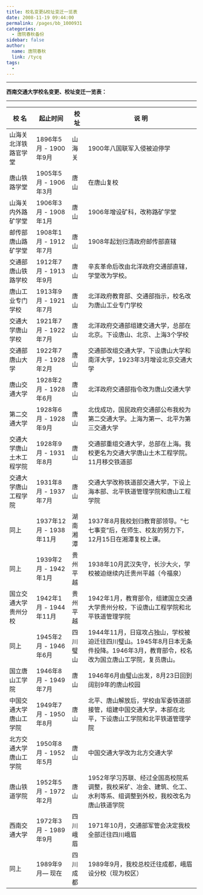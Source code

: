 ```yaml
---
title: 校名变更&校址变迁一览表
date: 2008-11-19 09:44:00
permalink: /pages/bb_1000931
categories: 
  - 唐院春秋备份
sidebar: false
author: 
  name: 唐院春秋
  link: /tycq
tags: 
  - 
---
```


* * *

**西南交通大学校名变更、校址变迁一览表：**

****

|  **校 名** |  **起止时间** |  **校址** |  **说 明**  
 --- | --- | --- | ---
山海关北洋铁路官学堂 | 1896年5月 - 1900年9月  | 山海关 | 1900年八国联军入侵被迫停学  
唐山铁路学堂 | 1905年5月 - 1906年3月  | 唐山 | 在唐山复校  
山海关内外路矿学堂 | 1906年3月 - 1908年1月  | 唐山 | 1906年增设矿科，改称路矿学堂  
邮传部唐山路矿学堂 | 1908年1月 - 1912年7月  | 唐山 | 1908年起划归清政府邮传部直辖  
交通部唐山铁路学校 | 1912年7月 - 1913年9月  | 唐山 | 辛亥革命后改由北洋政府交通部直辖，学堂改为学校。  
唐山工业专门学校 | 1913年9月 - 1921年7月  | 唐山 | 北洋政府教育部、交通部指示，校名改为唐山工业专门学校  
交通大学唐山学校 | 1921年7月 - 1922年7月  | 唐山 | 北洋政府交通部组建交通大学，总部在北京。下设唐山、北京、上海3个学校  
交通部唐山大学 | 1922年7月 - 1928年2月  | 唐山 | 交通部改组交通大学，下设唐山大学和南洋大学，1923年3月增设北京交通大学  
唐山交通大学 | 1928年2月 - 1928年6月  | 唐山 | 北洋政府交通部指令改为唐山交通大学  
第二交通大学 | 1928年6月 - 1928年9月  | 唐山 | 北伐成功，国民政府交通部公布我校为第二交通大学。上海为第一、北平为第三交通大学  
交通大学唐山土木工程学院  | 1928年9月 - 1931年8月  | 唐山 |交通部重组交通大学，总部在上海。我校更名为交通大学唐山土木工程学院。11月移交铁道部  
交通大学唐山工程学院  | 1931年8月 - 1937年7月 | 唐山 | 交通大学改称铁道部交通大学，下设上海本部、北平铁道管理学院和唐山工程学院  
同上 | 1937年12月 - 1938年11月  | 湖南湘潭 |1937年8月我校划归教育部领导。“七七事变”后，在师生、校友的努力下，12月15日在湘潭复校上课。  
同上 | 1939年2月 - 1942年1月  | 贵州平越 |  1938年10月武汉失守，长沙大火，学校被迫继续内迁贵州平越（今福泉）  
国立交通大学贵州分校  | 1942年1月 - 1944年11月  | 贵州平越 |1942年1月，教育部令，组建国立交通大学贵州分校，下设唐山工程学院和北平铁道管理学院  
同上 | 1945年2月 - 1946年6月  | 四川璧山 |1944年11月，日寇攻占独山，学校被迫迁往四川璧山。1945年8月日本无条件投降。1946年3月，教育部令，校名改为国立唐山工学院，复员唐山。  
国立唐山工学院 | 1946年8月 - 1949年7月  | 唐山 |  1946年6月由璧山出发，8月23日回到阔别9年的唐山校园  
中国交通大学唐山工学院  | 1949年7月 - 1950年8月  | 唐山 |北平、唐山解放后，学校由军委铁道部接管，组建中国交通大学，本部在北平，下设唐山工学院和北平铁道管理学院  
北方交通大学唐山工学院  | 1950年8月 - 1952年5月  | 唐山 |  中国交通大学改为北方交通大学  
唐山铁道学院 | 1952年5月 - 1972年2月  | 唐山 |1952年学习苏联、经过全国高校院系调整，我校采矿、冶金、建筑、化工、水利等系、组调整到外校，我校改名为唐山铁道学院  
西南交通大学 | 1972年3月 - 1989年9月  | 四川峨眉 |  1971年10月，交通部军管会决定我校全部迁往四川峨眉  
同上 | 1989年9月— 现在  | 四川成都 |  1989年9月，我校总校迁往成都，峨眉设分校（现为校区）
